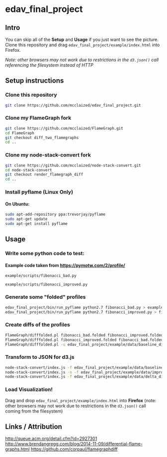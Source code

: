 # edav_final_project

## Intro

You can skip all of the **Setup** and **Usage** if you just want to see the picture. Clone this repository and drag `edav_final_project/example/index.html` into Firefox.

*Note: other browsers may not work due to restrictions in the `d3.json()` call referencing the filesystem instead of HTTP*

## Setup instructions

### Clone this repository

```bash
git clone https://github.com/mcclaized/edav_final_project.git
```

### Clone my FlameGraph fork

```bash
git clone https://github.com/mcclaized/FlameGraph.git
cd FlameGraph
git checkout diff_two_flamegraphs
cd ..
```

### Clone my node-stack-convert fork

```bash
git clone https://github.com/mcclaized/node-stack-convert.git
cd node-stack-convert
git checkout render_flamegraph_diff
cd ..
```

### Install pyflame (Linux Only)

#### On Ubuntu:
```bash
sudo apt-add-repository ppa:trevorjay/pyflame
sudo apt-get update
sudo apt-get install pyflame
```

## Usage

### Write some python code to test:
#### Example code taken from https://pymotw.com/2/profile/
`example/scripts/fibonacci_bad.py`

`example/scripts/fibonacci_improved.py`

### Generate some "folded" profiles

```bash
edav_final_project/bin/run_pyflame python2.7 fibonacci_bad.py > example/data/fibonacci_bad.folded
edav_final_project/bin/run_pyflame python2.7 fibonacci_improved.py > fibonacci_improved.folded
```

### Create diffs of the profiles

```bash
FlameGraph/difffolded.pl fibonacci_bad.folded fibonacci_improved.folded > edav_final_project/example/data/baseline_diff.folded
FlameGraph/difffolded.pl fibonacci_improved.folded fibonacci_bad.folded > edav_final_project/example/data/improved_diff.folded
FlameGraph/difffolded.pl -u edav_final_project/example/data/baseline_diff.folded edav_final_project/example/data/improved_diff.folded > edav_final_project/example/data/delta_diff.folded
```

### Transform to JSON for d3.js

```bash
node-stack-convert/index.js -f edav_final_project/example/data/baseline_diff.folded > edav_final_project/example/data/baseline_diff.json
node-stack-convert/index.js -n -f edav_final_project/example/data/improved_diff.folded > edav_final_project/example/data/improved_diff.json
node-stack-convert/index.js -f edav_final_project/example/data/delta_diff.folded > edav_final_project/example/data/delta_diff.json
```

### Load Visualization!

Drag and drop `edav_final_project/example/index.html` into **Firefox** (note: other browsers may not work due to restrictions in the `d3.json()` call coming from the filesystem)

## Links / Attribution
http://queue.acm.org/detail.cfm?id=2927301
http://www.brendangregg.com/blog/2014-11-09/differential-flame-graphs.html
https://github.com/corpaul/flamegraphdiff
